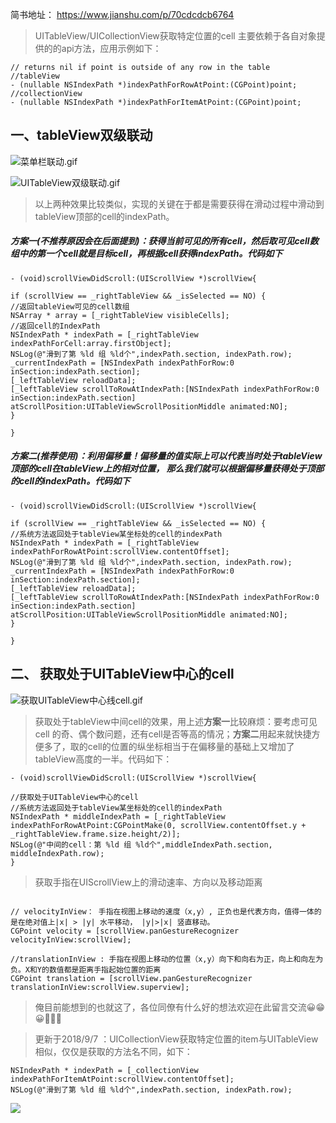 简书地址： https://www.jianshu.com/p/70cdcdcb6764

> UITableView/UICollectionView获取特定位置的cell 主要依赖于各自对象提供的的api方法，应用示例如下：

```
// returns nil if point is outside of any row in the table
//tableView
- (nullable NSIndexPath *)indexPathForRowAtPoint:(CGPoint)point;  
//collectionView                       
- (nullable NSIndexPath *)indexPathForItemAtPoint:(CGPoint)point;
```

## 一、tableView双级联动

![菜单栏联动.gif](https://upload-images.jianshu.io/upload_images/1708447-b44dc69659741fac.gif?imageMogr2/auto-orient/strip)

![UITableView双级联动.gif](https://upload-images.jianshu.io/upload_images/1708447-a2963052ab3aef19.gif?imageMogr2/auto-orient/strip)

> 以上两种效果比较类似，实现的关键在于都是需要获得在滑动过程中滑动到tableView顶部的cell的indexPath。

##### 方案一(不推荐原因会在后面提到)：获得当前可见的所有cell，然后取可见cell数组中的第一个cell就是目标cell，再根据cell获得indexPath。代码如下

```
- (void)scrollViewDidScroll:(UIScrollView *)scrollView{

if (scrollView == _rightTableView && _isSelected == NO) {
//返回tableView可见的cell数组
NSArray * array = [_rightTableView visibleCells];
//返回cell的IndexPath
NSIndexPath * indexPath = [_rightTableView indexPathForCell:array.firstObject];
NSLog(@"滑到了第 %ld 组 %ld个",indexPath.section, indexPath.row);
_currentIndexPath = [NSIndexPath indexPathForRow:0 inSection:indexPath.section];
[_leftTableView reloadData];
[_leftTableView scrollToRowAtIndexPath:[NSIndexPath indexPathForRow:0 inSection:indexPath.section] atScrollPosition:UITableViewScrollPositionMiddle animated:NO];
}

}

```

##### 方案二(推荐使用)：利用偏移量！偏移量的值实际上可以代表当时处于tableView顶部的cell在tableView上的相对位置， 那么我们就可以根据偏移量获得处于顶部的cell的indexPath。代码如下

```
- (void)scrollViewDidScroll:(UIScrollView *)scrollView{

if (scrollView == _rightTableView && _isSelected == NO) {
//系统方法返回处于tableView某坐标处的cell的indexPath
NSIndexPath * indexPath = [_rightTableView indexPathForRowAtPoint:scrollView.contentOffset];
NSLog(@"滑到了第 %ld 组 %ld个",indexPath.section, indexPath.row);
_currentIndexPath = [NSIndexPath indexPathForRow:0 inSection:indexPath.section];
[_leftTableView reloadData];
[_leftTableView scrollToRowAtIndexPath:[NSIndexPath indexPathForRow:0 inSection:indexPath.section] atScrollPosition:UITableViewScrollPositionMiddle animated:NO];
}

}

```

## 二、 获取处于UITableView中心的cell

![获取UITableView中心线cell.gif](https://upload-images.jianshu.io/upload_images/1708447-fb94b116b561de01.gif?imageMogr2/auto-orient/strip)

> 获取处于tableView中间cell的效果，用上述**方案一**比较麻烦：要考虑可见cell 的奇、偶个数问题，还有cell是否等高的情况；**方案二**用起来就快捷方便多了，取的cell的位置的纵坐标相当于在偏移量的基础上又增加了tableView高度的一半。代码如下：

```
- (void)scrollViewDidScroll:(UIScrollView *)scrollView{

//获取处于UITableView中心的cell
//系统方法返回处于tableView某坐标处的cell的indexPath
NSIndexPath * middleIndexPath = [_rightTableView  indexPathForRowAtPoint:CGPointMake(0, scrollView.contentOffset.y + _rightTableView.frame.size.height/2)];
NSLog(@"中间的cell：第 %ld 组 %ld个",middleIndexPath.section, middleIndexPath.row);
}

```

>  获取手指在UIScrollView上的滑动速率、方向以及移动距离

```

// velocityInView： 手指在视图上移动的速度（x,y）, 正负也是代表方向，值得一体的是在绝对值上|x| > |y| 水平移动， |y|>|x| 竖直移动。
CGPoint velocity = [scrollView.panGestureRecognizer velocityInView:scrollView];

//translationInView : 手指在视图上移动的位置（x,y）向下和向右为正，向上和向左为负。X和Y的数值都是距离手指起始位置的距离
CGPoint translation = [scrollView.panGestureRecognizer translationInView:scrollView.superview];

```

>俺目前能想到的也就这了，各位同僚有什么好的想法欢迎在此留言交流😀😁😀👏👏👏


> 更新于2018/9/7 ：UICollectionView获取特定位置的item与UITableView相似，仅仅是获取的方法名不同，如下：

```
NSIndexPath * indexPath = [_collectionView  indexPathForItemAtPoint:scrollView.contentOffset];
NSLog(@"滑到了第 %ld 组 %ld个",indexPath.section, indexPath.row);

```

![](https://upload-images.jianshu.io/upload_images/1708447-8c0b18a244d9270b.gif?imageMogr2/auto-orient/strip)
